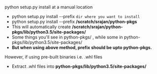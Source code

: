 python setup.py install at a manual location
* python setup.py install --prefix `dir where you want to install`
* python setup.py install --prefix **/scratch/srajan/python-pkgs**
* This will automatically create **/scratch/srajan/python-pkgs/lib/python3.5/site-packages/**
* Some things you'll see in python-pkgs/ , while some in python-pkgs/lib/python3.5/site-packages/
* **But when using above method, prefix should be upto python-pkgs.**

However, if using pre-built binaries i.e. .whl files
* Extract .whl files into **python-pkgs/lib/python3.5/site-packages/**

